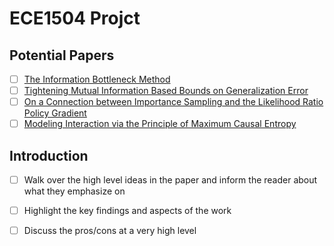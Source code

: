 # ECE1504 Projct

## Potential Papers
- [ ] [The Information Bottleneck Method](https://arxiv.org/pdf/physics/0004057.pdf)
- [ ] [Tightening Mutual Information Based Bounds on Generalization Error](https://sci-hub.do/https://ieeexplore.ieee.org/abstract/document/9080064)
- [ ] [On a Connection between Importance Sampling and the Likelihood Ratio Policy Gradient](https://papers.nips.cc/paper/3922-on-a-connection-between-importance-sampling-and-the-likelihood-ratio-policy-gradient.pdf)
- [ ] [Modeling Interaction via the Principle of Maximum Causal Entropy](https://www.cs.cmu.edu/~bziebart/publications/maximum-causal-entropy.pdf)

## Introduction
- [ ] Walk over the high level ideas in the paper and inform the reader about what they emphasize on
- [ ] Highlight the key findings and aspects of the work
- [ ] Discuss the pros/cons at a very high level

